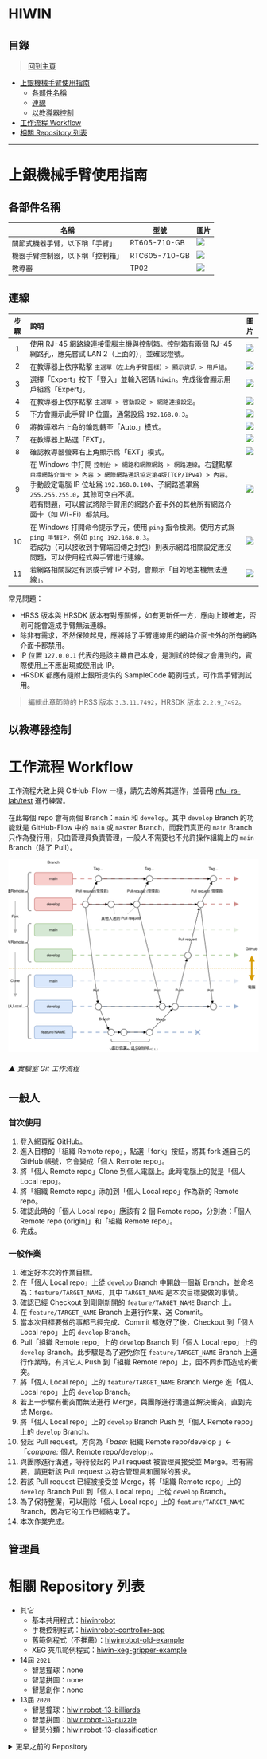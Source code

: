 # HIWIN
## 目錄
> [回到主頁](../README.md#目錄)

- [上銀機械手臂使用指南](#上銀機械手臂使用指南)
  - [各部件名稱](#各部件名稱)
  - [連線](#連線)
  - [以教導器控制](#以教導器控制)
- [工作流程 Workflow](#工作流程-workflow)
- [相關 Repository 列表](#相關-Repository-列表)

---

# 上銀機械手臂使用指南
## 各部件名稱
|名稱|型號|圖片|
|-|-|-|
|關節式機器手臂，以下稱「手臂」|RT605-710-GB|![](https://1.bp.blogspot.com/-1vYJ_BSNFzQ/YEIEqnIb9aI/AAAAAAAAAGA/-NLk58wh78cxh2eY7B2UNUohCVvJ6sTcACPcBGAsYHg/s150/rt605_710_gb_b.jpg)|
|機器手臂控制器，以下稱「控制箱」|RTC605-710-GB|![](https://1.bp.blogspot.com/-HIKC_lc6gnI/YEIEqmm7bDI/AAAAAAAAAGA/PapbPf9fExUv0VzsgyaqdmYYGZbJH_1-wCPcBGAsYHg/s150/RCT605-710-GB.jpg)|
|教導器|TP02|![](https://1.bp.blogspot.com/-z7rLn2X9myo/YEIEqiwpunI/AAAAAAAAAGA/9u8uI128UqY6lS7uWiopcmPQdKu9NojkgCPcBGAsYHg/s150/HIWIN-TP02.png)|

## 連線
|步驟|說明|圖片|
|:-:|:-|:-:|
|1|使用 RJ-45 網路線連接電腦主機與控制箱。控制箱有兩個 RJ-45 網路孔，應先嘗試 LAN 2（上面的），並確認燈號。|![](https://1.bp.blogspot.com/-elOivsHWe7U/YEIEqj3pG5I/AAAAAAAAAGA/XYY_fmE9pxceQQGnPPXTdHQSAKTGh4EQwCPcBGAsYHg/s300/%25E6%258E%25A7%25E5%2588%25B6%25E7%25AE%25B1-RJ45%25E7%25B6%25B2%25E8%25B7%25AF%25E5%25AD%2594_result.jpg)|
|2|在教導器上依序點擊 `主選單（左上角手臂圖樣）> 顯示資訊 > 用戶組`。|![](https://1.bp.blogspot.com/-gsKab2T_R_0/YEIEqmRnNJI/AAAAAAAAAGA/1VewMuujYLkJUrjUdyBD3oPSCK78h2ZXwCPcBGAsYHg/s799/HRSS-%25E5%2588%2587%25E6%258F%259B%25E7%2594%25A8%25E6%2588%25B61_result.jpg)|
|3|選擇「Expert」按下「登入」並輸入密碼 `hiwin`。完成後會顯示用戶組爲「Expert」。|![](https://1.bp.blogspot.com/-zY3syaWgO4c/YEIEqrn8mvI/AAAAAAAAAGA/iHqbfsOJXSEe_NtiE96ECHaO91BKg4S6wCPcBGAsYHg/s800/HRSS-%25E5%2588%2587%25E6%258F%259B%25E7%2594%25A8%25E6%2588%25B62_result.jpg)|
|4|在教導器上依序點擊 `主選單 > 啓動設定 > 網路連接設定`。|![](https://1.bp.blogspot.com/-YBuEk6RLods/YEIEqmJC1vI/AAAAAAAAAGA/Zk-0wLnfp98keZJLGmvICVXUOGl2MLR7wCPcBGAsYHg/s799/HRSS-%25E7%25B6%25B2%25E8%25B7%25AF%25E9%2580%25A3%25E6%258E%25A5%25E8%25A8%25AD%25E5%25AE%259A1_result.jpg)|
|5|下方會顯示此手臂 IP 位置，通常設爲 `192.168.0.3`。|![](https://1.bp.blogspot.com/-3BiMKlNZjEY/YEIEqtC7fVI/AAAAAAAAAGA/nuCvz2ESQBk0PjcVpKtWBb9roK2ZpbW0ACPcBGAsYHg/s800/HRSS-%25E7%25B6%25B2%25E8%25B7%25AF%25E9%2580%25A3%25E6%258E%25A5%25E8%25A8%25AD%25E5%25AE%259A2_result.jpg)|
|6|將教導器右上角的鑰匙轉至「Auto.」模式。|![](https://1.bp.blogspot.com/-bH0bdIBfxRs/YEIEqgmJB2I/AAAAAAAAAGA/iLpl7L6T55kyhcH6PTuuRJR-cmfpzG9mgCPcBGAsYHg/s800/HRSS-Auto%25E6%25A8%25A1%25E5%25BC%258F_result.jpg)|
|7|在教導器上點選「EXT」。|![](https://1.bp.blogspot.com/-vBwwi7KOB4A/YEIEqpUtigI/AAAAAAAAAGA/Ik0yLbkIyig0hu907Qaxbs3RF8u8ex87gCPcBGAsYHg/s180/HRSS-%25E9%2581%25B8%25E6%2593%2587EXT.JPG)|
|8|確認教導器螢幕右上角顯示爲「EXT」模式。|![](https://1.bp.blogspot.com/-k6krFqtpVxg/YEIEqtaV-qI/AAAAAAAAAGA/C55h8eWygh48eDco6HQx0_G6wrStI887gCPcBGAsYHg/s800/HRSS-%25E7%25A2%25BA%25E8%25AA%258D%25E7%2588%25B2EXT_result.jpg)|
|9|在 Windows 中打開 `控制台 > 網路和網際網路 > 網路連線`。右鍵點擊 `目標網路介面卡 > 內容 > 網際網路通訊協定第4版(TCP/IPv4) > 內容`。<br/>手動設定電腦 IP 位址爲 `192.168.0.100`、子網路遮罩爲 `255.255.255.0`，其餘可空白不填。<br/>若有問題，可以嘗試將除手臂用的網路介面卡外的其他所有網路介面卡（如 Wi-Fi）都禁用。|![](https://1.bp.blogspot.com/--S6kK2kQPOc/YEIEqgy3kCI/AAAAAAAAAGA/Aw-Jaeq9I6wA8qOs3_1aUijDZ2JrdzKowCPcBGAsYHg/s826/Win-%25E7%25B6%25B2%25E8%25B7%25AF%25E5%258D%25A1%25E8%25A8%25AD%25E5%25AE%259A_result.jpg)|
|10|在 Windows 打開命令提示字元，使用 `ping` 指令檢測。使用方式爲 `ping 手臂IP`，例如 `ping 192.168.0.3`。<br/>若成功（可以接收到手臂端回傳之封包）則表示網路相關設定應沒問題，可以使用程式與手臂進行連線。|![](https://1.bp.blogspot.com/-I6ogoTnAIDE/YEIEqqFA5_I/AAAAAAAAAGA/eJVm5y73h-Y_r8IBPpYNXKAq5uVHbb7XwCPcBGAsYHg/s677/CMD-ping_s.JPG)|
|11|若網路相關設定有誤或手臂 IP 不對，會顯示「目的地主機無法連線」。|![](https://1.bp.blogspot.com/-4I4G3bfN4aA/YEIEqmxIlnI/AAAAAAAAAGA/Uu54psC0xKI_DpxE7AoIBy6nmnzfmhHTwCPcBGAsYHg/s677/CMD-ping_f.JPG)|

常見問題：
- HRSS 版本與 HRSDK 版本有對應關係，如有更新任一方，應向上銀確定，否則可能會造成手臂無法連線。
- 除非有需求，不然保險起見，應將除了手臂連線用的網路介面卡外的所有網路介面卡都禁用。
- IP 位置 `127.0.0.1` 代表的是該主機自己本身，是測試的時候才會用到的，實際使用上不應出現或使用此 IP。
- HRSDK 都應有隨附上銀所提供的 SampleCode 範例程式，可作爲手臂測試用。

> 編輯此章節時的 HRSS 版本 `3.3.11.7492`，HRSDK 版本 `2.2.9_7492`。

## 以教導器控制

# 工作流程 Workflow
工作流程大致上與 GitHub-Flow 一樣，請先去瞭解其運作，並善用 [nfu-irs-lab/test](https://github.com/nfu-irs-lab/test) 進行練習。

在此每個 repo 會有兩個 Branch：`main` 和 `develop`。其中 `develop` Branch 的功能就是 GitHub-Flow 中的 `main` 或 `master` Branch，而我們真正的 `main` Branch 只作為發行用，只由管理員負責管理，一般人不需要也不允許操作組織上的 `main` Branch（除了 Pull）。


[![圖解實驗室Git工作流程](../figs/實驗室Git工作流程_1.svg)](../figs/實驗室Git工作流程_1.svg)
###### ▲ 實驗室 Git 工作流程

## 一般人
### 首次使用
1. 登入網頁版 GitHub。
2. 進入目標的「組織 Remote repo」，點選「fork」按鈕，將其 fork 進自己的 GitHub 帳號，它會變成「個人 Remote repo」。
3. 將「個人 Remote repo」Clone 到個人電腦上。此時電腦上的就是「個人 Local repo」。
4. 將「組織 Remote repo」添加到「個人 Local repo」作為新的 Remote repo。
5. 確認此時的「個人 Local repo」應該有 2 個 Remote repo，分別為：「個人 Remote repo (origin)」和「組織 Remote repo」。
6. 完成。

### 一般作業
1. 確定好本次的作業目標。
2. 在「個人 Local repo」上從 `develop` Branch 中開啟一個新 Branch，並命名為：`feature/TARGET_NAME`，其中 `TARGET_NAME` 是本次目標要做的事情。
3. 確認已經 Checkout 到剛剛新開的 `feature/TARGET_NAME` Branch 上。
4. 在 `feature/TARGET_NAME` Branch 上進行作業、送 Commit。
5. 當本次目標要做的事都已經完成、Commit 都送好了後，Checkout 到「個人 Local repo」上的 `develop` Branch。
6. Pull「組織 Remote repo」上的 `develop` Branch 到「個人 Local repo」上的 `develop` Branch。此步驟是為了避免你在 `feature/TARGET_NAME` Branch 上進行作業時，有其它人 Push 到「組織 Remote repo」上，因不同步而造成的衝突。
7. 將「個人 Local repo」上的 `feature/TARGET_NAME` Branch Merge 進「個人 Local repo」上的 `develop` Branch。
8. 若上一步驟有衝突而無法進行 Merge，與團隊進行溝通並解決衝突，直到完成 Merge。
9. 將「個人 Local repo」上的 `develop` Branch Push 到「個人 Remote repo」上的 `develop` Branch。
10. 發起 Pull request。方向為「*base:* 組織 Remote repo/develop 」←「*compare:* 個人 Remote repo/develop」。
11. 與團隊進行溝通，等待發起的 Pull request 被管理員接受並 Merge。若有需要，請更新該 Pull request 以符合管理員和團隊的要求。
12. 若該 Pull request 已經被接受並 Merge，將「組織 Remote repo」上的 `develop` Branch Pull 到「個人 Local repo」上從 `develop` Branch。
13. 為了保持整潔，可以刪除「個人 Local repo」上的 `feature/TARGET_NAME` Branch，因為它的工作已經結束了。
14. 本次作業完成。

## 管理員

# 相關 Repository 列表
- 其它
  - 基本共用程式：[hiwinrobot](https://github.com/nfu-irs-lab/hiwinrobot)
  - 手機控制程式：[hiwinrobot-controller-app](https://github.com/nfu-irs-lab/hiwinrobot-controller-app)
  - 舊範例程式（不推薦）：[hiwinrobot-old-example](https://github.com/nfu-irs-lab/hiwinrobot-old-example/tree/master)
  - XEG 夾爪範例程式：[hiwin-xeg-gripper-example](https://github.com/nfu-irs-lab/hiwin-xeg-gripper-example)
- 14屆 `2021`
  - 智慧撞球：none
  - 智慧拼圖：none
  - 智慧創作：none
- 13屆 `2020`
  - 智慧撞球：[hiwinrobot-13-billiards](https://github.com/nfu-irs-lab/hiwinrobot-13-billiards)
  - 智慧拼圖：[hiwinrobot-13-puzzle](https://github.com/nfu-irs-lab/hiwinrobot-13-puzzle)
  - 智慧分類：[hiwinrobot-13-classification](https://github.com/nfu-irs-lab/hiwinrobot-13-classification)

<details>
  <summary>更早之前的 Repository</summary>

- 12屆 `2019`
  - 智慧撞球：[hiwinrobot-12-billiards](https://github.com/nfu-irs-lab/hiwinrobot-12-billiards)
  - 智慧搖飲：[hiwinrobot-12-shake-drink](https://github.com/nfu-irs-lab/hiwinrobot-12-shake-drink)
  - 智慧分類：[hiwinrobot-12-classification](https://github.com/nfu-irs-lab/hiwinrobot-12-classification)
- 11屆 `2018`
  - 智慧堆疊：[hiwinrobot-11-stacked](https://github.com/nfu-irs-lab/hiwinrobot-11-stacked)
  - 智慧分類：[hiwinrobot-11-classification](https://github.com/nfu-irs-lab/hiwinrobot-11-classification)
  - 機械揮毫：[hiwinrobot-11-brush](https://github.com/nfu-irs-lab/hiwinrobot-11-brush)
  - 智慧澆注：[hiwinrobot-11-pouring](https://github.com/nfu-irs-lab/hiwinrobot-11-pouring)
- 10屆 `2017`
  - 智慧堆疊：[hiwinrobot-10-stacked](https://github.com/nfu-irs-lab/hiwinrobot-10-stacked)
  - 機械揮毫：[hiwinrobot-10-brush](https://github.com/nfu-irs-lab/hiwinrobot-10-brush)
  - 眼明手快：[hiwinrobot-10-sharp-eyes](https://github.com/nfu-irs-lab/hiwinrobot-10-sharp-eyes)
  - 智慧裝配：[hiwinrobot-10-assembly](https://github.com/nfu-irs-lab/hiwinrobot-10-assembly)

</details>
